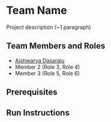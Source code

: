 # Team Name

Project description (~1 paragraph)

## Team Members and Roles

* [Aishwarya Dasaraju](https://github.com/dasarajuaishwarya/CIS641-HW2-Dasaraju/blob/main/README.md)
* Member 2 (Role 3, Role 4)
* Member 3 (Role 5, Role 6)

## Prerequisites

## Run Instructions
